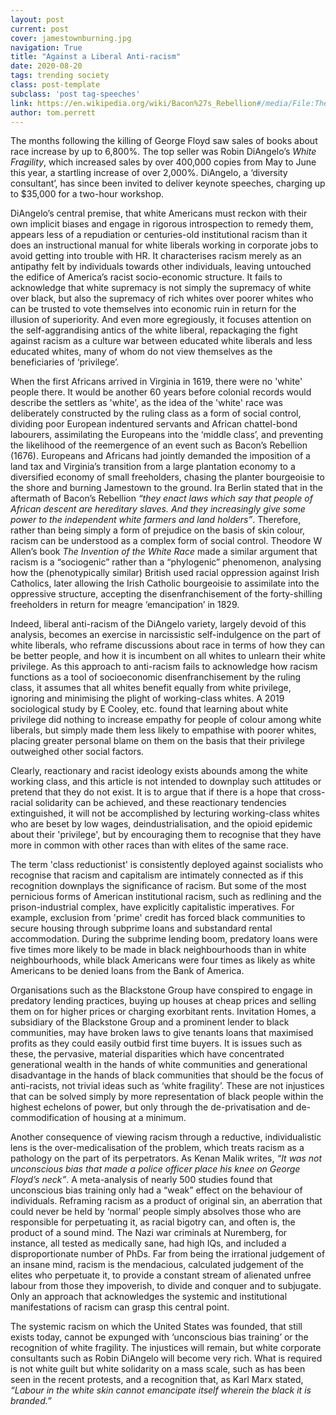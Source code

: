 ```yaml
---
layout: post
current: post
cover: jamestownburning.jpg
navigation: True
title: "Against a Liberal Anti-racism"
date: 2020-08-20
tags: trending society
class: post-template
subclass: 'post tag-speeches'
link: https://en.wikipedia.org/wiki/Bacon%27s_Rebellion#/media/File:The_Burning_of_Jamestown.jpg
author: tom.perrett
---
```

The months following the killing of George Floyd saw sales of books about race increase by up to 6,800%. The top seller was Robin DiAngelo’s *White Fragility*, which increased sales by over 400,000 copies from May to June this year, a startling increase of over 2,000%. DiAngelo, a ‘diversity consultant’, has since been invited to deliver keynote speeches, charging up to $35,000 for a two-hour workshop.

  

DiAngelo’s central premise, that white Americans must reckon with their own implicit biases and engage in rigorous introspection to remedy them, appears less of a repudiation or centuries-old institutional racism than it does an instructional manual for white liberals working in corporate jobs to avoid getting into trouble with HR. It characterises racism merely as an antipathy felt by individuals towards other individuals, leaving untouched the edifice of America’s racist socio-economic structure. It fails to acknowledge that white supremacy is not simply the supremacy of white over black, but also the supremacy of rich whites over poorer whites who can be trusted to vote themselves into economic ruin in return for the illusion of superiority. And even more egregiously, it focuses attention on the self-aggrandising antics of the white liberal, repackaging the fight against racism as a culture war between educated white liberals and less educated whites, many of whom do not view themselves as the beneficiaries of ‘privilege’.

  

When the first Africans arrived in Virginia in 1619, there were no 'white' people there. It would be another 60 years before colonial records would describe the settlers as 'white', as the idea of the 'white' race was deliberately constructed by the ruling class as a form of social control, dividing poor European indentured servants and African chattel-bond labourers, assimilating the Europeans into the ‘middle class’, and preventing the likelihood of the reemergence of an event such as Bacon’s Rebellion (1676). Europeans and Africans had jointly demanded the imposition of a land tax and Virginia’s transition from a large plantation economy to a diversified economy of small freeholders, chasing the planter bourgeoisie to the shore and burning Jamestown to the ground. Ira Berlin stated that in the aftermath of Bacon’s Rebellion *“they enact laws which say that people of African descent are hereditary slaves. And they increasingly give some power to the independent white farmers and land holders”*. Therefore, rather than being simply a form of prejudice on the basis of skin colour, racism can be understood as a complex form of social control. Theodore W Allen’s book *The Invention of the White Race* made a similar argument that racism is a “sociogenic” rather than a “phylogenic” phenomenon, analysing how the (phenotypically similar) British used racial oppression against Irish Catholics, later allowing the Irish Catholic bourgeoisie to assimilate into the oppressive structure, accepting the disenfranchisement of the forty-shilling freeholders in return for meagre ‘emancipation’ in 1829.

  

Indeed, liberal anti-racism of the DiAngelo variety, largely devoid of this analysis, becomes an exercise in narcissistic self-indulgence on the part of white liberals, who reframe discussions about race in terms of how they can be better people, and how it is incumbent on all whites to unlearn their white privilege. As this approach to anti-racism fails to acknowledge how racism functions as a tool of socioeconomic disenfranchisement by the ruling class, it assumes that all whites benefit equally from white privilege, ignoring and minimising the plight of working-class whites. A 2019 sociological study by E Cooley, etc. found that learning about white privilege did nothing to increase empathy for people of colour among white liberals, but simply made them less likely to empathise with poorer whites, placing greater personal blame on them on the basis that their privilege outweighed other social factors.

  

Clearly, reactionary and racist ideology exists abounds among the white working class, and this article is not intended to downplay such attitudes or pretend that they do not exist. It is to argue that if there is a hope that cross-racial solidarity can be achieved, and these reactionary tendencies extinguished, it will not be accomplished by lecturing working-class whites who are beset by low wages, deindustrialisation, and the opioid epidemic about their 'privilege', but by encouraging them to recognise that they have more in common with other races than with elites of the same race.

  

The term 'class reductionist' is consistently deployed against socialists who recognise that racism and capitalism are intimately connected as if this recognition downplays the significance of racism. But some of the most pernicious forms of American institutional racism, such as redlining and the prison-industrial complex, have explicitly capitalistic imperatives. For example, exclusion from 'prime' credit has forced black communities to secure housing through subprime loans and substandard rental accommodation. During the subprime lending boom, predatory loans were five times more likely to be made in black neighbourhoods than in white neighbourhoods, while black Americans were four times as likely as white Americans to be denied loans from the Bank of America.

  

Organisations such as the Blackstone Group have conspired to engage in predatory lending practices, buying up houses at cheap prices and selling them on for higher prices or charging exorbitant rents. Invitation Homes, a subsidiary of the Blackstone Group and a prominent lender to black communities, may have broken laws to give tenants loans that maximised profits as they could easily outbid first time buyers. It is issues such as these, the pervasive, material disparities which have concentrated generational wealth in the hands of white communities and generational disadvantage in the hands of black communities that should be the focus of anti-racists, not trivial ideas such as ‘white fragility’. These are not injustices that can be solved simply by more representation of black people within the highest echelons of power, but only through the de-privatisation and de-commodification of housing at a minimum.

  

Another consequence of viewing racism through a reductive, individualistic lens is the over-medicalisation of the problem, which treats racism as a pathology on the part of its perpetrators. As Kenan Malik writes, *“It was not unconscious bias that made a police officer place his knee on George Floyd’s neck”*. A meta-analysis of nearly 500 studies found that unconscious bias training only had a “weak” effect on the behaviour of individuals. Reframing racism as a product of original sin, an aberration that could never be held by ‘normal’ people simply absolves those who are responsible for perpetuating it, as racial bigotry can, and often is, the product of a sound mind. The Nazi war criminals at Nuremberg, for instance, all tested as medically sane, had high IQs, and included a disproportionate number of PhDs. Far from being the irrational judgement of an insane mind, racism is the mendacious, calculated judgement of the elites who perpetuate it, to provide a constant stream of alienated unfree labour from those they impoverish, to divide and conquer and to subjugate. Only an approach that acknowledges the systemic and institutional manifestations of racism can grasp this central point.

  
The systemic racism on which the United States was founded, that still exists today, cannot be expunged with ‘unconscious bias training’ or the recognition of white fragility. The injustices will remain, but white corporate consultants such as Robin DiAngelo will become very rich. What is required is not white guilt but white solidarity on a mass scale, such as has been seen in the recent protests, and a recognition that, as Karl Marx stated, *“Labour in the white skin cannot emancipate itself wherein the black it is branded.”*
